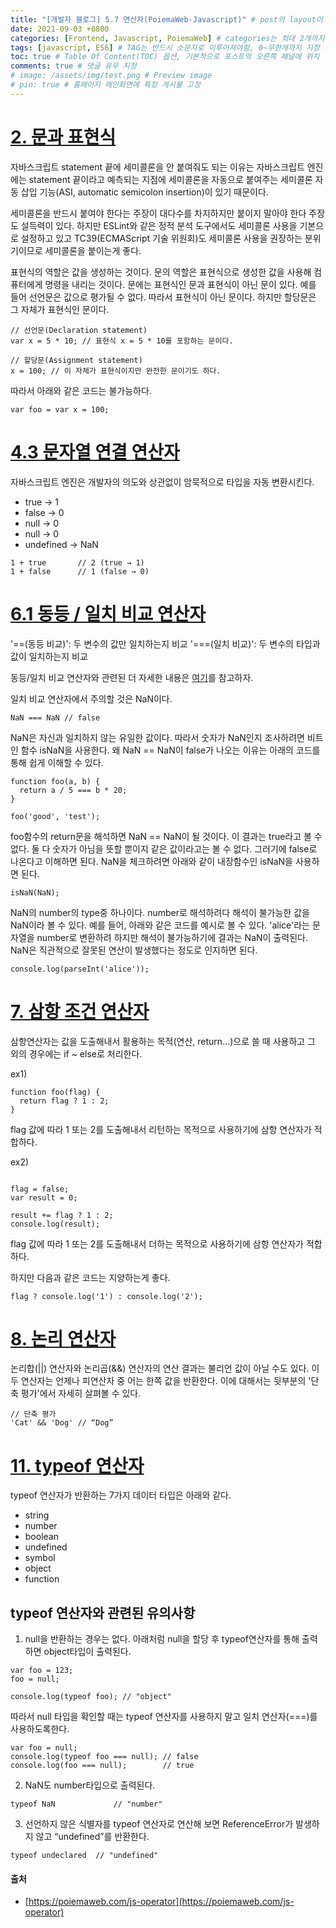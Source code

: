 ```yaml
---
title: "[개발자 블로그] 5.7 연산자(PoiemaWeb-Javascript)" # post의 layout이 기본적으로 post로 설정되어있어서 Front Matter에 따로 layout변수를 만들어 주지 않아도 됨
date: 2021-09-03 +0800
categories: [Frontend, Javascript, PoiemaWeb] # categories는 최대 2개까지 가능
tags: [javascript, ES6] # TAG는 반드시 소문자로 이루어져야함, 0~무한개까지 지정 가능
toc: true # Table Of Content(TOC) 옵션, 기본적으로 포스트의 오른쪽 패널에 위치
comments: true # 댓글 유무 지정
# image: /assets/img/test.png # Preview image
# pin: true # 홈페이지 메인화면에 특정 게시물 고정
---
```


# [2. 문과 표현식](https://poiemaweb.com/js-operator#2-%EB%AC%B8%EA%B3%BC-%ED%91%9C%ED%98%84%EC%8B%9D)
자바스크립트 statement 끝에 세미콜론을 안 붙여줘도 되는 이유는 자바스크립트 엔진에는 statement 끝이라고 예측되는 지점에 세미콜론을 자동으로 붙여주는 세미콜론 자동 삽입 기능(ASI, automatic semicolon insertion)이 있기 때문이다.

세미콜론을 반드시 붙여야 한다는 주장이 대다수를 차지하지만 붙이지 말아야 한다 주장도 설득력이 있다. 하지만 ESLint와 같은 정적 분석 도구에서도 세미콜론 사용을 기본으로 설정하고 있고 TC39(ECMAScript 기술 위원회)도 세미콜론 사용을 권장하는 분위기이므로 세미콜론을 붙이는게 좋다.

표현식의 역할은 값을 생성하는 것이다. 문의 역할은 표현식으로 생성한 값을 사용해 컴퓨터에게 명령을 내리는 것이다. 문에는 표현식인 문과 표현식이 아닌 문이 있다. 예를 들어 선언문은 값으로 평가될 수 없다. 따라서 표현식이 아닌 문이다. 하지만 할당문은 그 자체가 표현식인 문이다.

~~~
// 선언문(Declaration statement)
var x = 5 * 10; // 표현식 x = 5 * 10를 포함하는 문이다.

// 할당문(Assignment statement)
x = 100; // 이 자체가 표현식이지만 완전한 문이기도 하다.
~~~

따라서 아래와 같은 코드는 불가능하다.

~~~
var foo = var x = 100;
~~~

# [4.3 문자열 연결 연산자](https://poiemaweb.com/js-operator#43-%EB%AC%B8%EC%9E%90%EC%97%B4-%EC%97%B0%EA%B2%B0-%EC%97%B0%EC%82%B0%EC%9E%90)
자바스크립트 엔진은 개발자의 의도와 상관없이 암묵적으로 타입을 자동 변환시킨다. 
- true -> 1
- false -> 0
- null -> 0
- null -> 0
- undefined -> NaN

~~~
1 + true       // 2 (true → 1)
1 + false      // 1 (false → 0)
~~~

# [6.1 동등 / 일치 비교 연산자](https://poiemaweb.com/js-operator#61-%EB%8F%99%EB%93%B1--%EC%9D%BC%EC%B9%98-%EB%B9%84%EA%B5%90-%EC%97%B0%EC%82%B0%EC%9E%90)
'==(동등 비교)': 두 변수의 값만 일치하는지 비교
'===(일치 비교)': 두 변수의 타입과 값이 일치하는지 비교

동등/일치 비교 연산자와 관련된 더 자세한 내용은 [여기](https://velog.io/@filoscoder/-%EC%99%80-%EC%9D%98-%EC%B0%A8%EC%9D%B4-oak1091tes)를 참고하자.

일치 비교 연산자에서 주의할 것은 NaN이다.

~~~
NaN === NaN // false
~~~

NaN은 자신과 일치하지 않는 유일한 값이다. 따라서 숫자가 NaN인지 조사하려면 비트인 함수 isNaN을 사용한다.
왜 NaN == NaN이 false가 나오는 이유는 아래의 코드를 통해 쉽게 이해할 수 있다.

~~~
function foo(a, b) {
  return a / 5 === b * 20;
}

foo('good', 'test');
~~~

foo함수의 return문을 해석하면 NaN == NaN이 될 것이다. 이 결과는 true라고 볼 수 없다. 둘 다 숫자가 아님을 뜻할 뿐이지 같은 값이라고는 볼 수 없다. 그러기에 false로 나온다고 이해하면 된다. NaN을 체크하려면 아래와 같이 내장함수인 isNaN을 사용하면 된다.

~~~
isNaN(NaN);
~~~

NaN의 number의 type중 하나이다. number로 해석하려다 해석이 불가능한 값을 NaN이라 볼 수 있다. 예를 들어, 아래와 같은 코드를 예시로 볼 수 있다. 'alice'라는 문자열을 number로 변환하려 하지만 해석이 불가능하기에 결과는 NaN이 출력된다. NaN은 직관적으로 잘못된 연산이 발생했다는 정도로 인지하면 된다.

~~~
console.log(parseInt('alice')); 
~~~

# [7. 삼항 조건 연산자](https://poiemaweb.com/js-operator#4-%EC%82%BC%ED%95%AD-%EC%A1%B0%EA%B1%B4-%EC%97%B0%EC%82%B0%EC%9E%90)
삼항연산자는 값을 도출해내서 활용하는 목적(연산, return...)으로 쓸 때 사용하고 그 외의 경우에는 if ~ else로 처리한다.

ex1) 
~~~
function foo(flag) {
  return flag ? 1 : 2;
}
~~~

flag 값에 따라 1 또는 2를 도출해내서 리턴하는 목적으로 사용하기에 삼항 연산자가 적합하다.

ex2) 
~~~

flag = false;
var result = 0;

result += flag ? 1 : 2;
console.log(result);
~~~

flag 값에 따라 1 또는 2를 도출해내서 더하는 목적으로 사용하기에 삼항 연산자가 적합하다.

하지만 다음과 같은 코드는 지양하는게 좋다.

~~~
flag ? console.log('1') : console.log('2');
~~~

# [8. 논리 연산자](https://poiemaweb.com/js-operator#8-%EB%85%BC%EB%A6%AC-%EC%97%B0%EC%82%B0%EC%9E%90)
논리합(||) 연산자와 논리곱(&&) 연산자의 연산 결과는 불리언 값이 아닐 수도 있다. 이 두 연산자는 언제나 피연산자 중 어는 한쪽 값을 반환한다. 이에 대해서는 뒷부분의 '단축 평가'에서 자세히 살펴볼 수 있다.

~~~
// 단축 평가
'Cat' && 'Dog' // “Dog”
~~~

# [11. typeof 연산자](https://poiemaweb.com/js-operator#11-typeof-%EC%97%B0%EC%82%B0%EC%9E%90)
typeof 연산자가 반환하는 7가지 데이터 타입은 아래와 같다.
- string
- number
- boolean
- undefined
- symbol
- object
- function

## typeof 연산자와 관련된 유의사항
1) null을 반환하는 경우는 없다. 아래처럼 null을 할당 후 typeof연산자를 통해 출력하면 object타입이 출력된다.

~~~
var foo = 123;
foo = null;

console.log(typeof foo); // "object"
~~~

따라서 null 타입을 확인할 때는 typeof 연산자를 사용하지 말고 일치 연산자(===)를 사용하도록한다.

~~~
var foo = null;
console.log(typeof foo === null); // false
console.log(foo === null);        // true
~~~

2) NaN도 number타입으로 출력된다.

~~~
typeof NaN             // "number"
~~~

3) 선언하지 않은 식별자를 typeof 연산자로 연산해 보면 ReferenceError가 발생하지 않고 “undefined”를 반환한다.

~~~
typeof undeclared  // "undefined"
~~~

#### 출처
- [https://poiemaweb.com/js-operator](https://poiemaweb.com/js-operator)